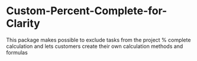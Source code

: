# Custom-Percent-Complete-for-Clarity
This package makes possible to exclude tasks from the project % complete calculation and lets customers create their own calculation methods and formulas

